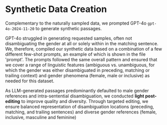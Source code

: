 # Synthetic Data Creation

Complementary to the naturally sampled data, we prompted GPT-4o `gpt-4o-2024-11-20` to generate synthetic passages.

GPT-4o struggled in generating requested samples, often not disambiguating the gender at all or solely within in the matching sentence. 
We, therefore, compiled our synthetic data based on a combination of a few different few-shot prompts, an example of which is shown in the file 'prompt'.
The prompts followed the same overall pattern and ensured that we cover a range of linguistic features (ambiguous vs. unambiguous, for which the gender was either disambiguated in preceding, matching or trailing context) 
and gender phenomena (female, male or inclusive) as needed for this dataset.

As LLM-generated passages predominantly defaulted to male gender references and intra-sentential disambiguation, we conducted **light post-editing** to improve quality and diversity.
Through targeted editing, we ensure balanced representation of disambiguation locations (preceding, matching, and trailing sentences) and diverse gender references (female, inclusive, masculine and feminine)
